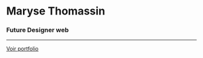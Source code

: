 # Maryse Thomassin
### Future Designer web
___
[Voir portfolio](https://thomassinmaryse.wixsite.com/marysethomassin)
